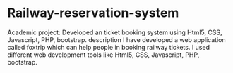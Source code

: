 # Railway-reservation-system
Academic project: Developed an ticket booking system using Html5, CSS, Javascript, PHP, bootstrap.
description
I have developed a web application called foxtrip which can help people in booking railway tickets.
I used different web development tools like Html5, CSS, Javascript, PHP, bootstrap.

